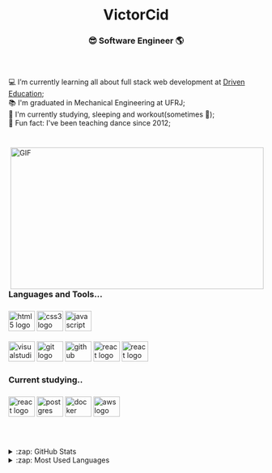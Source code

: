 
<div align="center">
  <h1>VictorCid</h1>
  <h3>😎 Software Engineer 🌎</h3><br>
</div>


###

<p align="left">
💻 I’m currently learning all about full stack web development at <a target="_blank" href="https://www.linkedin.com/school/driven-education">Driven Education</a>;<br>
📚 I'm graduated in Mechanical Engineering at UFRJ;<br>
🌱 I'm currently studying, sleeping and workout(sometimes 💪);<br>
🎲 Fun fact: I've been teaching dance since 2012;<br>
<br>

###

<img align="right" alt="GIF" src="https://blog.bsource.com.br/assets/img/programador.gif" width="500" height="280" />

<h3 align="left">Languages and Tools...</h3>

###

<div align="left">
  <img src="https://cdn.jsdelivr.net/gh/devicons/devicon/icons/html5/html5-original.svg" height="40" width="52" alt="html5 logo"  />
  <img src="https://cdn.jsdelivr.net/gh/devicons/devicon/icons/css3/css3-original.svg" height="40" width="52" alt="css3 logo"  />
  <img src="https://cdn.jsdelivr.net/gh/devicons/devicon/icons/javascript/javascript-original.svg" height="40" width="52" alt="javascript logo"  />
  <br>
  <br>
  <img src="https://cdn.jsdelivr.net/gh/devicons/devicon/icons/visualstudio/visualstudio-plain.svg" height="40" width="52" alt="visualstudio logo"  />
  <img src="https://cdn.jsdelivr.net/gh/devicons/devicon/icons/git/git-original.svg" height="40" width="52" alt="git logo"  />
  <img src="https://cdn.jsdelivr.net/gh/devicons/devicon/icons/github/github-original.svg" height="40" width="52" alt="github logo"  />
  <img src="https://cdn.jsdelivr.net/gh/devicons/devicon/icons/react/react-original.svg" height="40" width="52" alt="react logo"  />
  <img src="https://cdn.jsdelivr.net/gh/devicons/devicon/icons/mongodb/mongodb-original.svg" height="40" width="52" alt="react logo"  />
  
</div>

###

<h3 align="left">Current studying..</h3>

###

<div align="left">
  <img src="https://cdn.jsdelivr.net/gh/devicons/devicon/icons/react/react-original.svg" height="40" width="52" alt="react logo"  />
  <img src="https://www.vectorlogo.zone/logos/postgresql/postgresql-icon.svg" height="40" width="52" alt="postgres logo"  />
  <img src="https://www.vectorlogo.zone/logos/docker/docker-icon.svg" height="40" width="52" alt="docker logo"  />
  <img src="https://www.vectorlogo.zone/logos/docker/docker-icon.svg" height="40" width="52" alt="aws logo"  />
  
  
  
</div>

###

###
<br>
<br>
<details>
  <summary>:zap: GitHub Stats</summary>

  <img align="left" alt="Victor's GitHub Stats" src="https://github-readme-stats.vercel.app/api?username=VictorHugoCid&show_icons=true&hide_border=true" />

</details>

<details>
  <summary>:zap: Most Used Languages</summary>

<img align="left" alt="Victor's GitHub Top Languages" src="https://github-readme-stats.vercel.app/api/top-langs/?username=VictorHugoCid" />

</details>


###








<!--
**VictorHugoCid/VictorHugoCid** is a ✨ _special_ ✨ repository because its `README.md` (this file) appears on your GitHub profile.

Here are some ideas to get you started:

- 🔭 I’m currently working on ...
- 🌱 I’m currently learning ...
- 👯 I’m looking to collaborate on ...
- 🤔 I’m looking for help with ...
- 💬 Ask me about ...
- 📫 How to reach me: ...
- 😄 Pronouns: ...
- ⚡ Fun fact: ...
-->

